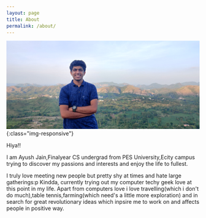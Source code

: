 ```yaml
---
layout: page
title: About
permalink: /about/
---
```


![Ayush-Jain](/assets/images/profile.jpg){:class="img-responsive"}

Hiya!!

I am Ayush Jain,Finalyear CS undergrad from PES University,Ecity campus trying to discover my passions and interests and enjoy  the life to fullest.

I truly love meeting new people but pretty shy at times and hate large gatherings:p
Kindda, currently trying out my computer techy geek love at this point in my life. Apart from computers love i love travelling(which i don't do much),table tennis,farming(which need's a little more exploration) and in search for great revolutionary ideas which inpsire me to work on and affects people in positive way.
